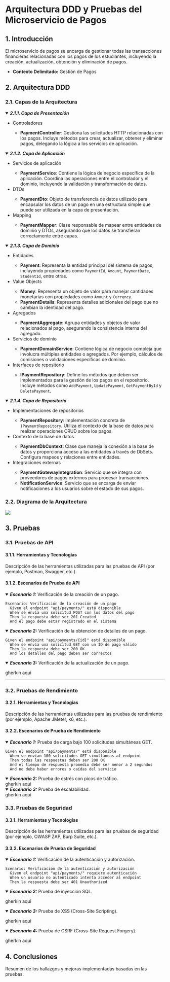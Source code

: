 # Arquitectura DDD y Pruebas del Microservicio de Pagos

## 1. Introducción
El microservicio de pagos se encarga de gestionar todas las transacciones financieras relacionadas con los pagos de los estudiantes, incluyendo la creación, actualización, obtención y eliminación de pagos.
- **Contexto Delimitado:** Gestión de Pagos

## 2. Arquitectura DDD

### 2.1. Capas de la Arquitectura

<details open>
  <summary><b><i>2.1.1. Capa de Presentación</b></i></summary>
  <ul>
    <li>Controladores</li>
    <ul>
      <li><b>PaymentController</b>: Gestiona las solicitudes HTTP relacionadas con los pagos. Incluye métodos para crear, actualizar, obtener y eliminar pagos, delegando la lógica a los servicios de aplicación.</li>
    </ul>
  </ul>
</details>
<details open>
  <summary><b><i>2.1.2. Capa de Aplicación</b></i></summary>
  <ul>
    <li>Servicios de aplicación</li>
    <ul>
      <li><b>PaymentService</b>: Contiene la lógica de negocio específica de la aplicación. Coordina las operaciones entre el controlador y el dominio, incluyendo la validación y transformación de datos.</li>
    </ul>
    <li>DTOs</li>
    <ul>
      <li><b>PaymentDto</b>: Objeto de transferencia de datos utilizado para encapsular los datos de un pago en una estructura simple que puede ser utilizada en la capa de presentación.</li>
    </ul>
    <li>Mapping</li>
    <ul>
      <li><b>PaymentMapper</b>: Clase responsable de mapear entre entidades de dominio y DTOs, asegurando que los datos se transfieran correctamente entre capas.</li>
    </ul>
  </ul>
</details>
<details open>
  <summary><b><i>2.1.3. Capa de Dominio</b></i></summary>
  <ul>
    <li>Entidades</li>
    <ul>
      <li><b>Payment</b>: Representa la entidad principal del sistema de pagos, incluyendo propiedades como <code>PaymentId</code>, <code>Amount</code>, <code>PaymentDate</code>, <code>StudentId</code>, entre otras.</li>
    </ul>
    <li>Value Objects</li>
    <ul>
      <li><b>Money</b>: Representa un objeto de valor para manejar cantidades monetarias con propiedades como <code>Amount</code> y <code>Currency</code>.</li>
      <li><b>PaymentDetails</b>: Representa detalles adicionales del pago que no cambian la identidad del pago.</li>
    </ul>
    <li>Agregados</li>
    <ul>
      <li><b>PaymentAggregate</b>: Agrupa entidades y objetos de valor relacionados al pago, asegurando la consistencia interna del agregado.</li>
    </ul>
    <li>Servicios de dominio</li>
    <ul>
      <li><b>PaymentDomainService</b>: Contiene lógica de negocio compleja que involucra múltiples entidades o agregados. Por ejemplo, cálculos de comisiones o validaciones específicas de dominio.</li>
    </ul>
    <li>Interfaces de repositorio</li>
    <ul>
      <li><b>IPaymentRepository</b>: Define los métodos que deben ser implementados para la gestión de los pagos en el repositorio. Incluye métodos como <code>AddPayment</code>, <code>UpdatePayment</code>, <code>GetPaymentById</code> y <code>DeletePayment</code>.</li>
    </ul>
    <!-- <li>Eventos de dominio</li>
    <ul>
      <li><b>PaymentCreatedEvent</b>: Evento que se dispara cuando se crea un nuevo pago.</li>
      <li><b>PaymentUpdatedEvent</b>: Evento que se dispara cuando se actualiza un pago.</li>
      <li><b>PaymentDeletedEvent</b>: Evento que se dispara cuando se elimina un pago.</li>
    </ul> -->
  </ul>
</details>
<details open>
  <summary><b><i>2.1.4. Capa de Repositorio</b></i></summary>
  <ul>
    <li>Implementaciones de repositorios</li>
    <ul>
      <li><b>PaymentRepository</b>: Implementación concreta de <code>IPaymentRepository</code>. Utiliza el contexto de la base de datos para realizar operaciones CRUD sobre los pagos.</li>
    </ul>
    <li>Contexto de la base de datos</li>
    <ul>
      <li><b>PaymentDbContext</b>: Clase que maneja la conexión a la base de datos y proporciona acceso a las entidades a través de DbSets. Configura mapeos y relaciones entre entidades.</li>
    </ul>
    <li>Integraciones externas</li>
    <ul>
      <li><b>PaymentGatewayIntegration</b>: Servicio que se integra con proveedores de pagos externos para procesar transacciones.</li>
      <li><b>NotificationService</b>: Servicio que se encarga de enviar notificaciones a los usuarios sobre el estado de sus pagos.</li>
    </ul>
  </ul>
</details>

### 2.2. Diagrama de la Arquitectura

![](resources/PaymentsArchitecture.png)

## 3. Pruebas

### 3.1. Pruebas de API

#### 3.1.1. Herramientas y Tecnologías
Descripción de las herramientas utilizadas para las pruebas de API (por ejemplo, Postman, Swagger, etc.).


#### 3.1.2. Escenarios de Prueba de API

<details open>
  <summary><b><i>Escenario 1:</i></b> Verificación de la creación de un pago.</summary>
  
  ```gherkin
  Escenario: Verificación de la creación de un pago
    Given el endpoint "api/payments/" está disponible
    When se envía una solicitud POST con los datos del pago
    Then la respuesta debe ser 201 Created
    And el pago debe estar registrado en el sistema
  ```
</details>

<details open>
  <summary><b><i>Escenario 2:</i></b> Verificación de la obtención de detalles de un pago.</summary>
  
  ```gherkin
  Given el endpoint "api/payments/{id}" está disponible
    When se envía una solicitud GET con un ID de pago válido
    Then la respuesta debe ser 200 OK
    And los detalles del pago deben ser correctos
  ```
</details>

<details open>
  <summary><b><i>Escenario 3:</i></b> Verificación de la actualización de un pago.</summary>
  
  <span>gherkin aqui</span>
</details>

---

### 3.2. Pruebas de Rendimiento

#### 3.2.1. Herramientas y Tecnologías
Descripción de las herramientas utilizadas para las pruebas de rendimiento (por ejemplo, Apache JMeter, k6, etc.).

#### 3.2.2. Escenarios de Prueba de Rendimiento
<details open>
  <summary><b><i>Escenario 1:</i></b> Prueba de carga bajo 100 solicitudes simultáneas GET.</summary>
  
  ```gherkin
  Given el endpoint "api/payments/" está disponible
    When se envían 100 solicitudes GET simultáneas al endpoint
    Then todas las respuestas deben ser 200 OK
    And el tiempo de respuesta promedio debe ser menor a 2 segundos
    And no debe haber errores o caídas del servicio
  ```
</details>

<details open>
  <summary><b><i>Escenario 2:</i></b> Prueba de estrés con picos de tráfico.</summary>
  <span>gherkin aqui</span>
</details>

<details open>
  <summary><b><i>Escenario 3:</i></b> Prueba de escalabilidad.</summary>
  <span>gherkin aqui</span>
</details>


### 3.3. Pruebas de Seguridad

#### 3.3.1. Herramientas y Tecnologías
Descripción de las herramientas utilizadas para las pruebas de seguridad (por ejemplo, OWASP ZAP, Burp Suite, etc.).

#### 3.3.2. Escenarios de Prueba de Seguridad
<details open>
  <summary><b><i>Escenario 1:</i></b> Verificación de la autenticación y autorización.</summary>

  ```gherkin
  Scenario: Verificación de la autenticación y autorización
    Given el endpoint "api/payments/" requiere autenticación
    When un usuario no autenticado intenta acceder al endpoint
    Then la respuesta debe ser 401 Unauthorized
  ```
</details>

<details open>
  <summary><b><i>Escenario 2:</i></b> Prueba de inyección SQL.</summary>

  <span>gherkin aqui</span>
</details>

<details open>
  <summary><b><i>Escenario 3:</i></b> Prueba de XSS (Cross-Site Scripting).</summary>

  <span>gherkin aqui</span>
</details>

<details open>
  <summary><b><i>Escenario 4:</i></b> Prueba de CSRF (Cross-Site Request Forgery).</summary>
  
  <span>gherkin aqui</span>
</details>

## 4. Conclusiones
Resumen de los hallazgos y mejoras implementadas basadas en las pruebas.
